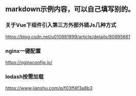## markdown示例内容，可以自己填写别的。

### 关于Vue下组件引入第三方外部外链Js几种方式
https://blog.csdn.net/u010881899/article/details/80895661

### nginx一键配置
https://nginxconfig.io/

### lodash按需加载
https://www.jianshu.com/p/f03ff4f3a8b3
